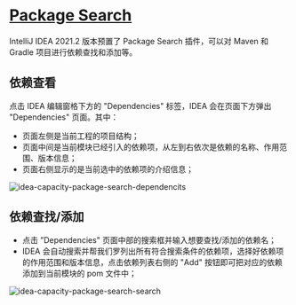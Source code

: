 # [Package Search](https://plugins.jetbrains.com/plugin/12507-package-search)

IntelliJ IDEA 2021.2 版本预置了 Package Search 插件，可以对 Maven 和 Gradle 项目进行依赖查找和添加等。


## 依赖查看
点击 IDEA 编辑窗格下方的 "Dependencies" 标签，IDEA 会在页面下方弹出 "Dependencies" 页面。其中：
- 页面左侧是当前工程的项目结构；
- 页面中间是当前模块已经引入的依赖项，从左到右依次是依赖的名称、作用范围、版本信息；
- 页面右侧显示的是当前选中的依赖项的介绍信息；

![idea-capacity-package-search-dependencits](https://rmt.ladydaily.com/fetch/seven/storage/image-20210805052458557.png)

## 依赖查找/添加
- 点击 ”Dependencies" 页面中部的搜索框并输入想要查找/添加的依赖名；
- IDEA 会自动搜索并帮我们罗列出所有符合搜索条件的依赖项，选择好依赖项的作用范围和版本信息，点击依赖列表右侧的 "Add" 按钮即可把对应的依赖添加到当前模块的 pom 文件中；

![idea-capacity-package-search-search](https://rmt.ladydaily.com/fetch/seven/storage/image-20210805051353702.png)